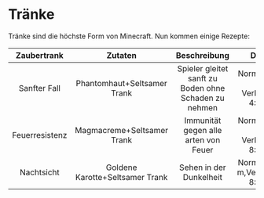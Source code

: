 # Tränke
 
 Tränke sind die höchste Form von Minecraft. Nun kommen einige Rezepte:
 

| Zaubertrank   | Zutaten       | Beschreibung  | Dauer         |
|:-------------:|:-------------:|:-------------:|:-------------:|
| Sanfter Fall  | Phantomhaut+Seltsamer Trank| Spieler gleitet sanft zu Boden ohne Schaden zu nehmen|Normal: 1:30 m   , Verlängert: 4:00 m|
|Feuerresistenz|Magmacreme+Seltsamer Trank|Immunität gegen alle arten von Feuer|Normal: 3:00 m   , Verlängert: 8:00 m|
|Nachtsicht|Goldene Karotte+Seltsamer Trank|Sehen in der Dunkelheit|Normal: 3:00 m,Verlängert: 8:00 m|
